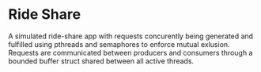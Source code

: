 # Ride Share
A simulated ride-share app with requests concurently being generated and fulfilled using pthreads and semaphores to enforce mutual exlusion.
Requests are communicated between producers and consumers through a bounded buffer struct shared between all active threads.
